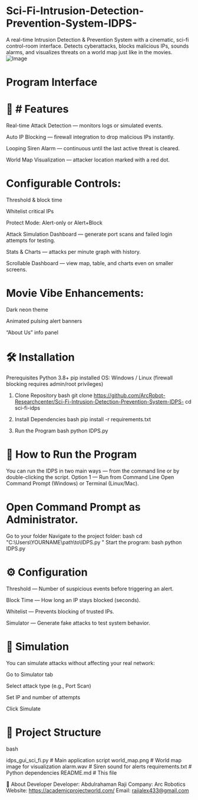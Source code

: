 # Sci-Fi-Intrusion-Detection-Prevention-System-IDPS-
A real-time Intrusion Detection &amp; Prevention System with a cinematic, sci-fi control-room interface. Detects cyberattacks, blocks malicious IPs, sounds alarms, and visualizes threats on a world map just like in the movies.
![Image](https://github.com/user-attachments/assets/6bd6bbef-b214-4cca-8da4-a0947397be7d)

# Program Interface 

# 🎯 # Features
 Real-time Attack Detection  — monitors logs or simulated events.

Auto IP Blocking — firewall integration to drop malicious IPs instantly.

Looping Siren Alarm — continuous until the last active threat is cleared.

World Map Visualization — attacker location marked with a red dot.

# Configurable Controls:

Threshold & block time

Whitelist critical IPs

Protect Mode: Alert-only or Alert+Block

Attack Simulation Dashboard — generate port scans and failed login attempts for testing.

Stats & Charts — attacks per minute graph with history.

Scrollable Dashboard — view map, table, and charts even on smaller screens.

# Movie Vibe Enhancements:

Dark neon theme

Animated pulsing alert banners

“About Us” info panel


# 🛠 Installation
Prerequisites
Python 3.8+
pip installed
OS: Windows / Linux (firewall blocking requires admin/root privileges)

1. Clone Repository
bash
git clone https://github.com/ArcRobot-Researchcenter/Sci-Fi-Intrusion-Detection-Prevention-System-IDPS-
cd sci-fi-idps
2. Install Dependencies
bash
pip install -r requirements.txt

3. Run the Program
bash
python IDPS.py

# 🚀 How to Run the Program
You can run the IDPS in two main ways — from the command line or by double-clicking the script.
Option 1 — Run from Command Line
Open Command Prompt (Windows) or Terminal (Linux/Mac).

# Open Command Prompt as Administrator.

Go to your folder
Navigate to the project folder:
bash
cd "C:\Users\YOURNAME\path\to\IDPS.py
"
Start the program:
bash
python IDPS.py

# ⚙ Configuration
Threshold — Number of suspicious events before triggering an alert.

Block Time — How long an IP stays blocked (seconds).

Whitelist — Prevents blocking of trusted IPs.

Simulator — Generate fake attacks to test system behavior.

# 🧪 Simulation
You can simulate attacks without affecting your real network:

Go to Simulator tab

Select attack type (e.g., Port Scan)

Set IP and number of attempts

Click Simulate

# 📂 Project Structure
bash

idps_gui_sci_fi.py      # Main application script
world_map.png           # World map image for visualization
alarm.wav               # Siren sound for alerts
requirements.txt        # Python dependencies
README.md               # This file

👤 About Developer
Developer: Abdulrahaman Raji
Company: Arc Robotics
Website: https://academicprojectworld.com/
Email: rajialex433@gmail.com

